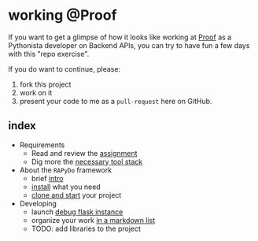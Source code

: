 
# working @Proof

If you want to get a glimpse of how it looks like working at [Proof](https://proofmedia.io/) as a Pythonista developer on Backend APIs, you can try to have fun a few days with this "repo exercise".

If you do want to continue, please:

1. fork this project 
2. work on it
3. present your code to me as a `pull-request` here on GitHub.


## index

- Requirements
    - Read and review the [assignment](docs/assignment/request.md)
    - Dig more the [necessary tool stack](docs/assignment/stack.md)
- About the `RAPyDo` framework
    + brief [intro](docs/rapydo/intro.md)
    + [install](docs/rapydo/install.md) what you need
    + [clone and start](docs/rapydo/start.md) your project 
- Developing
    + launch [debug flask instance]()
    + organize your work [in a markdown list](projects/proof/notes/todo.md)
    + TODO: add libraries to the project

